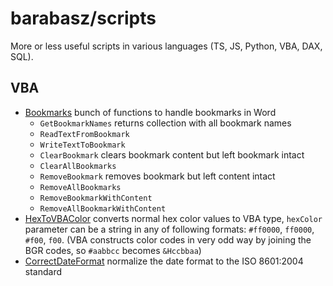 # barabasz/scripts

More or less useful scripts in various languages (TS, JS, Python, VBA, DAX, SQL).

## VBA

- [Bookmarks](vba/Bookmarks.vba) bunch of functions to handle bookmarks in Word
  - `GetBookmarkNames` returns collection with all bookmark names
  - `ReadTextFromBookmark`
  - `WriteTextToBookmark`
  - `ClearBookmark` clears bookmark content but left bookmark intact
  - `ClearAllBookmarks`
  - `RemoveBookmark` removes bookmark but left content intact
  - `RemoveAllBookmarks`
  - `RemoveBookmarkWithContent`
  - `RemoveAllBookmarkWithContent`
- [HexToVBAColor](vba/HexToVBAColor.vba) converts normal hex color values to VBA type, `hexColor` parameter can be a string in any of following formats: `#ff0000`, `ff0000`, `#f00`, `f00`. (VBA constructs color codes in very odd way by joining the BGR codes, so `#aabbcc` becomes `&Hccbbaa`)
- [CorrectDateFormat](vba/CorrectDateFormat.vba) normalize the date format to the ISO 8601:2004 standard
